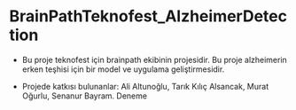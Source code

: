 # BrainPathTeknofest_AlzheimerDetection

- Bu proje teknofest için brainpath ekibinin projesidir. Bu proje alzheimerin erken teşhisi için bir model ve uygulama geliştirmesidir.

- Projede katkısı bulunanlar: Ali Altunoğlu, Tarık Kılıç Alsancak, Murat Oğurlu, Senanur Bayram. Deneme